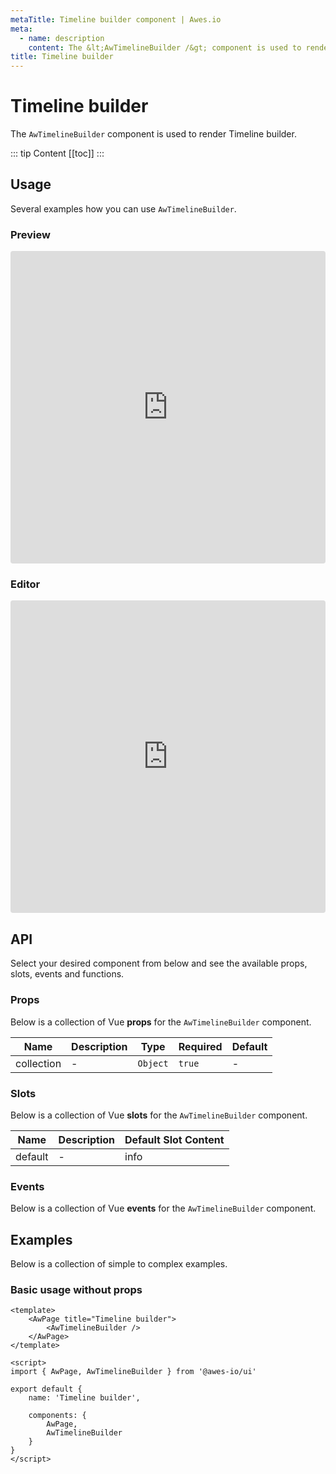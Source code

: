 ```yaml
---
metaTitle: Timeline builder сomponent | Awes.io
meta:
  - name: description
    content: The &lt;AwTimelineBuilder /&gt; component is used to render Timeline builder - UI Vue component for Awes.io.
title: Timeline builder
---
```

# Timeline builder

The `AwTimelineBuilder` component is used to render Timeline builder.

::: tip Content
[[toc]]
:::

## Usage
Several examples how you can use `AwTimelineBuilder`.

### Preview
<iframe
     src='https://codesandbox.io/embed/github/awes-io/client/tree/master/examples/basic-ui?autoresize=1&fontsize=14&hidenavigation=1&initialpath=%2Faw-timeline-builder&module=%2Fpages%2Faw-timeline-builder.vue&theme=dark&view=preview'
     style='width:100%; height:500px; border:0; border-radius: 4px; overflow:hidden;'
     title='basic-ui'
     allow='geolocation; microphone; camera; midi; vr; accelerometer; gyroscope; payment; ambient-light-sensor; encrypted-media; usb'
     sandbox='allow-modals allow-forms allow-popups allow-scripts allow-same-origin'
   ></iframe>

### Editor
<iframe
     src='https://codesandbox.io/embed/github/awes-io/client/tree/master/examples/basic-ui?autoresize=1&fontsize=14&hidenavigation=1&initialpath=%2Faw-timeline-builder&module=%2Fpages%2Faw-timeline-builder.vue&theme=dark&view=editor'
     style='width:100%; height:500px; border:0; border-radius: 4px; overflow:hidden;'
     title='basic-ui'
     allow='geolocation; microphone; camera; midi; vr; accelerometer; gyroscope; payment; ambient-light-sensor; encrypted-media; usb'
     sandbox='allow-modals allow-forms allow-popups allow-scripts allow-same-origin'
   ></iframe>

## API
Select your desired component from below and see the available props, slots, events and functions.

### Props
Below is a collection of Vue **props** for the `AwTimelineBuilder` component.
<!-- @vuese:AwTimelineBuilder:props:start -->
|Name|Description|Type|Required|Default|
|---|---|---|---|---|
|collection|-|`Object`|`true`|-|

<!-- @vuese:AwTimelineBuilder:props:end -->

### Slots
Below is a collection of Vue **slots** for the `AwTimelineBuilder` component.
<!-- @vuese:AwTimelineBuilder:slots:start -->
|Name|Description|Default Slot Content|
|---|---|---|
|default|-|info|

<!-- @vuese:AwTimelineBuilder:slots:end -->

### Events
Below is a collection of Vue **events** for the `AwTimelineBuilder` component.
<!-- @vuese:AwTimelineBuilder:events:start -->

<!-- @vuese:AwTimelineBuilder:events:end -->
## Examples
Below is a collection of simple to complex examples.

### Basic usage without props
```vue
<template>
    <AwPage title="Timeline builder">
        <AwTimelineBuilder />
    </AwPage>
</template>

<script>
import { AwPage, AwTimelineBuilder } from '@awes-io/ui'

export default {
    name: 'Timeline builder',

    components: {
        AwPage,
        AwTimelineBuilder
    }
}
</script>

```

